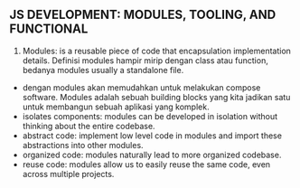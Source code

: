 ## JS DEVELOPMENT: MODULES, TOOLING, AND FUNCTIONAL

1. Modules: is a reusable piece of code that encapsulation implementation details. Definisi modules hampir mirip dengan
   class atau function, bedanya modules usually a standalone file.

- dengan modules akan memudahkan untuk melakukan compose software. Modules adalah sebuah building blocks yang kita
  jadikan satu untuk membangun sebuah aplikasi yang komplek.
- isolates components: modules can be developed in isolation without thinking about the entire codebase.
- abstract code: implement low level code in modules and import these abstractions into other modules.
- organized code: modules naturally lead to more organized codebase.
- reuse code: modules allow us to easily reuse the same code, even across multiple projects. 